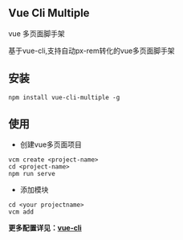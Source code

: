## Vue Cli Multiple  
vue 多页面脚手架  

基于vue-cli,支持自动px-rem转化的vue多页面脚手架

## 安装
```
npm install vue-cli-multiple -g
```

## 使用
- 创建vue多页面项目
```
vcm create <project-name>
cd <project-name>
npm run serve
```

- 添加模块
```
cd <your projectname>
vcm add
```

**更多配置详见：[vue-cli](https://cli.vuejs.org/zh/)**
